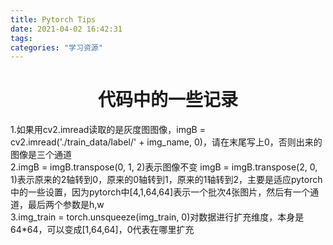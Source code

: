 ```yaml
---
title: Pytorch Tips
date: 2021-04-02 16:42:31
tags:
categories: "学习资源"
---
```

<center><h1>代码中的一些记录</h1></center>

1.如果用cv2.imread读取的是灰度图图像，imgB = cv2.imread('./train_data/label/' + img_name, 0)，请在末尾写上0，否则出来的图像是三个通道  
2.imgB = imgB.transpose(0, 1, 2)表示图像不变   imgB = imgB.transpose(2, 0, 1)表示原来的2轴转到0，原来的0轴转到1，原来的1轴转到2，主要是适应pytorch中的一些设置，因为pytorch中[4,1,64,64]表示一个批次4张图片，然后有一个通道，最后两个参数是h,w  
3.img_train = torch.unsqueeze(img_train, 0)对数据进行扩充维度，本身是64*64，可以变成[1,64,64]，0代表在哪里扩充  

